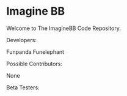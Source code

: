 Imagine BB
=============================

Welcome to The ImagineBB Code Repository.

Developers:

Funpanda
Funelephant

Possible Contributors:

None

Beta Testers:
